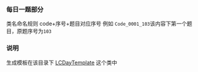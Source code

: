 ### 每日一题部分

类名命名规则
code+序号+题目对应序号
例如 `Code_0001_103`该内容下第一个题目，原题序号为`103`


### 说明

生成模板在该目录下 [LCDayTemplate](./LCDayTemplate.java) 这个类中
